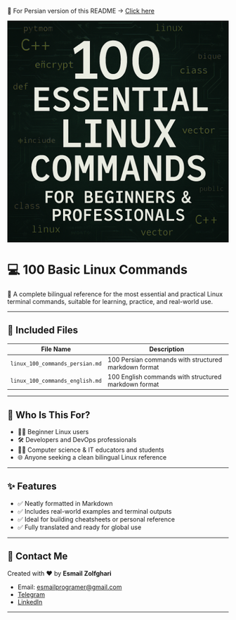 🔗 For Persian version of this README → [Click here](README_FA.md)

<p align="center">
  <img src="cover.png" width="700" alt="Linux Banner">
</p>

# 💻 100 Basic Linux Commands

📂 A complete bilingual reference for the most essential and practical Linux terminal commands, suitable for learning, practice, and real-world use.

---

## 📁 Included Files

| File Name                              | Description |
|----------------------------------------|-------------|
| `linux_100_commands_persian.md`       | 100 Persian commands with structured markdown format |
| `linux_100_commands_english.md`        | 100 English commands with structured markdown format |


---

## 🎯 Who Is This For?

- 🧑‍💻 Beginner Linux users
- 🛠️ Developers and DevOps professionals
- 🧑‍🏫 Computer science & IT educators and students
- 🌐 Anyone seeking a clean bilingual Linux reference

---

## ✨ Features

- ✅ Neatly formatted in Markdown
- ✅ Includes real-world examples and terminal outputs
- ✅ Ideal for building cheatsheets or personal reference
- ✅ Fully translated and ready for global use

---

## 📧 Contact Me

Created with ❤️ by **Esmail Zolfghari**

- Email: esmailprogramer@gmail.com  
- [Telegram](https://t.me/anon7vip)  
- [LinkedIn](https://www.linkedin.com/in/esmail-zolfghari-0b4926337)

---
